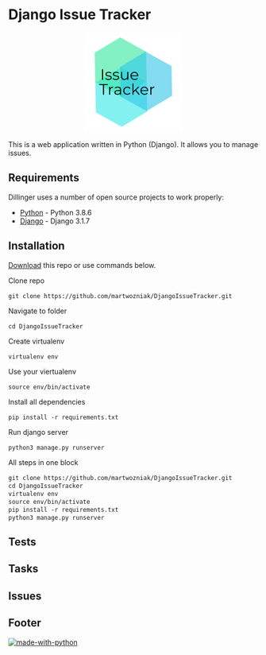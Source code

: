 # Django Issue Tracker
<p align="center">
  <img src="https://raw.githubusercontent.com/martwozniak/DjangoIssueTracker/master/logo.png" alt="Issue Tracker"/>
</p>

This is a web application written in Python (Django). It allows you to manage issues. 

## Requirements

Dillinger uses a number of open source projects to work properly:

- [Python](https://www.python.org/downloads/) - Python 3.8.6
- [Django](https://www.djangoproject.com/) - Django 3.1.7

## Installation

[Download](https://github.com/martwozniak/DjangoIssueTracker.git) this repo or use commands below.

Clone repo
```
git clone https://github.com/martwozniak/DjangoIssueTracker.git 
```
Navigate to folder
```
cd DjangoIssueTracker  
```
Create virtualenv
```
virtualenv env  
```
Use your viertualenv
```
source env/bin/activate  
```
Install all dependencies
```
pip install -r requirements.txt  
```
Run django server
```
python3 manage.py runserver  
```

All steps in one block
```
git clone https://github.com/martwozniak/DjangoIssueTracker.git  
cd DjangoIssueTracker  
virtualenv env  
source env/bin/activate  
pip install -r requirements.txt  
python3 manage.py runserver  

```
## Tests

## Tasks

## Issues

## Footer

[![made-with-python](https://img.shields.io/badge/Made%20with-Python-1f425f.svg)](https://www.python.org/)
